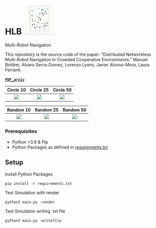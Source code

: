 # HLB <img src="videos/tud.gif" width="100" height="100"/>

Multi-Robot Navigation

This repository is the source code of the paper: 
"Distributed Networkless Multi-Robot Navigation in Crowded Cooperative Environments."
Manuel Boldrer, Alvaro Serra-Gomez, Lorenzo Lyons, Javier Alonso-Mora, Laura Ferranti.

**[`PDF_arxiv`](https://arxiv.org/pdf/????)** 

Circle 10                   |   Circle 25       | Circle 50 
:-------------------------:|:-------------------------:|:-------------------------:
![](videos/a)  | ![](videos/a) | ![](videos/a)

Random 10                  | Random 25          | Random 50 
:-------------------------:|:-------------------------:|:-------------------------:
![](videos/a) | ![](videos/a) | ![](videos/a)



### Prerequisites
- Python >3.9 & Pip
- Python Packages as defined in [requirements.txt](requirements.txt) 

## Setup
Install Python Packages
    
    pip install -r requirements.txt

Test Simulation with render

    python3 main.py -render

Test Simulation writing .txt file

    python3 main.py -writefile







